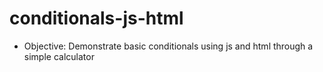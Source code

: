 # conditionals-js-html

- Objective: Demonstrate basic conditionals using js and html through a simple calculator
